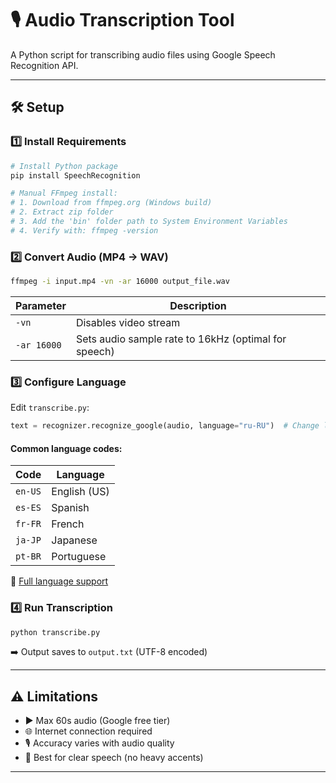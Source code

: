 # 🎙️ Audio Transcription Tool  

A Python script for transcribing audio files using Google Speech Recognition API.  

---

## 🛠️ Setup  

### 1️⃣ Install Requirements  
```bash
# Install Python package
pip install SpeechRecognition

# Manual FFmpeg install:
# 1. Download from ffmpeg.org (Windows build)
# 2. Extract zip folder
# 3. Add the 'bin' folder path to System Environment Variables
# 4. Verify with: ffmpeg -version
```  

### 2️⃣ Convert Audio (MP4 → WAV)  
```bash
ffmpeg -i input.mp4 -vn -ar 16000 output_file.wav
```
| Parameter    | Description                                  |
|-------------|----------------------------------------------|
| `-vn`       | Disables video stream                       |
| `-ar 16000` | Sets audio sample rate to 16kHz (optimal for speech) |  

### 3️⃣ Configure Language  
Edit `transcribe.py`:  
```python
text = recognizer.recognize_google(audio, language="ru-RU")  # Change language code
```
#### Common language codes:  
| Code      | Language      |
|-----------|--------------|
| `en-US`   | English (US)  |
| `es-ES`   | Spanish       |
| `fr-FR`   | French        |
| `ja-JP`   | Japanese      |
| `pt-BR`   | Portuguese    |  

🔗 [Full language support](https://cloud.google.com/speech-to-text/docs/languages)  

### 4️⃣ Run Transcription  
```bash
python transcribe.py
```  
➡️ Output saves to `output.txt` (UTF-8 encoded)  

---

## ⚠️ Limitations  
- ▶️ Max 60s audio (Google free tier)  
- 🌐 Internet connection required  
- 🎙️ Accuracy varies with audio quality  
- 💬 Best for clear speech (no heavy accents)  

---
